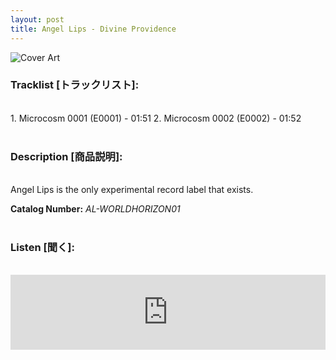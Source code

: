 ```yaml
---
layout: post
title: Angel Lips - Divine Providence
---
```


![Cover Art]({{site.baseurl}}/assets/images/Divine-Providence-Cover.jpg)


### Tracklist [トラックリスト]:
<br/>
1. Microcosm 0001 (E0001) - 01:51
2. Microcosm 0002 (E0002) - 01:52 <br/><br/>

### Description [商品説明]:
<br/>
Angel Lips is the only experimental record label that exists.

**Catalog Number:** _AL-WORLDHORIZON01_ <br/><br/>

### Listen [聞く]:
<br/>
<iframe style="border: 0; width: 100%; height: 120px;" src="https://bandcamp.com/EmbeddedPlayer/album=2457956118/size=large/bgcol=ffffff/linkcol=333333/tracklist=false/artwork=small/transparent=true/" seamless><a href="https://angellips.bandcamp.com/album/divine-providence">Divine Providence by Angel Lips</a></iframe>

<br/><br/>
